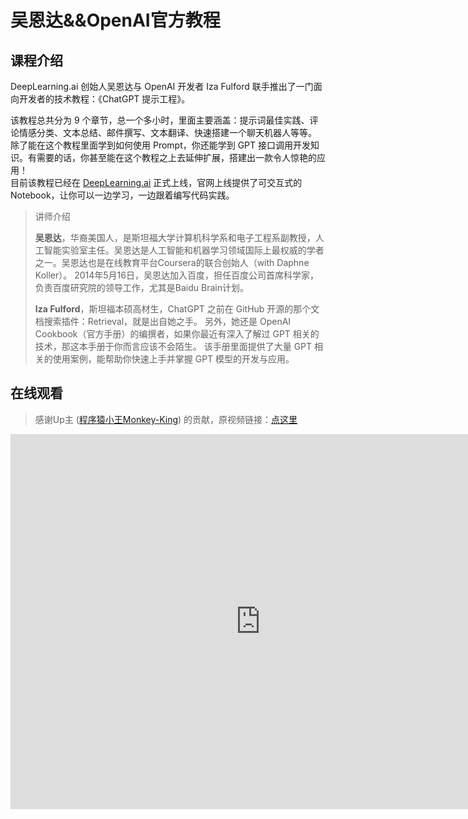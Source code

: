 # 吴恩达&&OpenAI官方教程

## 课程介绍

DeepLearning.ai 创始人吴恩达与 OpenAI 开发者 Iza Fulford 联手推出了一门面向开发者的技术教程：《ChatGPT 提示工程》。  

该教程总共分为 9 个章节，总一个多小时，里面主要涵盖：提示词最佳实践、评论情感分类、文本总结、邮件撰写、文本翻译、快速搭建一个聊天机器人等等。  
除了能在这个教程里面学到如何使用 Prompt，你还能学到 GPT 接口调用开发知识。有需要的话，你甚至能在这个教程之上去延伸扩展，搭建出一款令人惊艳的应用！  
目前该教程已经在 [DeepLearning.ai](https://www.deeplearning.ai/) 正式上线，官网上线提供了可交互式的 Notebook，让你可以一边学习，一边跟着编写代码实践。

> 讲师介绍  
>   
> **吴恩达**，华裔美国人，是斯坦福大学计算机科学系和电子工程系副教授，人工智能实验室主任。吴恩达是人工智能和机器学习领域国际上最权威的学者之一。吴恩达也是在线教育平台Coursera的联合创始人（with Daphne Koller）。
2014年5月16日，吴恩达加入百度，担任百度公司首席科学家，负责百度研究院的领导工作，尤其是Baidu Brain计划。  
>   
> **Iza Fulford**，斯坦福本硕高材生，ChatGPT 之前在 GitHub 开源的那个文档搜索插件：Retrieval，就是出自她之手。 
另外，她还是 OpenAI Cookbook（官方手册）的编撰者，如果你最近有深入了解过 GPT 相关的技术，那这本手册于你而言应该不会陌生。 
该手册里面提供了大量 GPT 相关的使用案例，能帮助你快速上手并掌握 GPT 模型的开发与应用。


## 在线观看

> 感谢Up主 ([程序猿小王Monkey-King](https://space.bilibili.com/33559436)) 的贡献，原视频链接：[点这里](https://www.bilibili.com/video/BV1Po4y1t7gX/?spm_id_from=333.337.search-card.all.click&vd_source=5e3bf0ae2e1c486325021e5c76af317d)

<iframe
src="https://www.bilibili.com/video/BV1Po4y1t7gX?t=6.5"
scrolling="no"
border="0"
frameborder="no"
framespacing="0"
allowfullscreen="true"
height=600
width=800>
</iframe>
